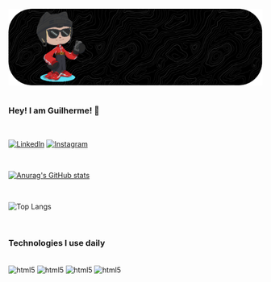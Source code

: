 <div style="display: inline_block"></br>
    <img align="center" alt="html5" src="github-header-image (1).png"/>
</div>

<br>

### Hey! I am Guilherme! 👋

<br>

[![Linkedln](https://img.shields.io/badge/LinkedIn-0077B5?style=for-the-badge&logo=linkedin&logoColor=white)](https://www.linkedin.com/in/guilhermesouzadev/)
[![Instagram](https://img.shields.io/badge/Instagram-E4405F?style=for-the-badge&logo=instagram&logoColor=white)](https://www.instagram.com/_illuminatedsouza/)

<br>

[![Anurag's GitHub stats](https://github-readme-stats.vercel.app/api?username=souzzdev&rank_icon=github)](https://github.com/souzzdev/github-readme-stats)

<br>

![Top Langs](https://github-readme-stats.vercel.app/api/top-langs/?username=souzzdev&layout=compact)

<br>

### Technologies I use daily
<div style="display: inline_block"></br>
    <img align="center" alt="html5" src="https://img.shields.io/badge/HTML5-E34F26?style=for-the-badge&logo=html5&logoColor=white"/>
      <img align="center" alt="html5" src="https://img.shields.io/badge/C-00599C?style=for-the-badge&logo=c&logoColor=white"/>
        <img align="center" alt="html5" src="https://img.shields.io/badge/JavaScript-F7DF1E?style=for-the-badge&logo=javascript&logoColor=black"/>
          <img align="center" alt="html5" src="https://img.shields.io/badge/Python-14354C?style=for-the-badge&logo=python&logoColor=white"/>
</div>
